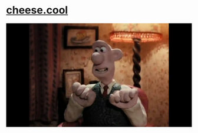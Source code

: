 # [cheese.cool](https://cheese.cool)



<img src="https://raw.githubusercontent.com/callumskeet/cheese.cool/main/public/assets/cheese/cheese.webp" />

